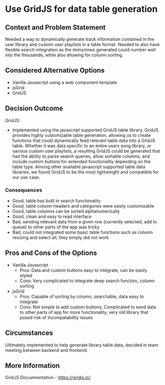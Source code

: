 # Use GridJS for data table generation

## Context and Problem Statement

Needed a way to dynamically generate track information contained in the user library and custom user playlists in a table format. Needed to also have flexible search integration as the items/rows generated could number well into the thousands, while also allowing for column sorting.

## Considered Alternative Options

- Vanilla Javascript using a web component template
- jsGrid
- GridJS
  
## Decision Outcome

GridJS:
- Implemented using the javascript supported GridJS table library. GridJS provides highly customizable table generation, allowing us to create functions that could dynamically feed relevant table data into a GridJS table. Whether it was data specific to an entire users song library, or various custom user playlists, a resulting GridJS could be generated that had the ability to parse search queries, allow sortable columns, and include custom buttons for extended functionality depending on the table type. Among other available javascript supported table data libraries, we found GridJS to be the most lightweight and compatible for our use case.

### Consequences

- Good, table has built in search functionality
- Good, table column headers and categories were easily customizable
- Good, table columns can be sorted alphanumerically
- Good, clean and easy to read interface
- Bad, sending relevant data from a given row (currently selected, add to queue) to other parts of the app was tricky
- Bad, could not integrated some basic table functions such as column resizing and select all, they simply did not work 

## Pros and Cons of the Options

- Vanilla Javascript
  - Pros: Data and custom buttons easy to integrate, can be easily styled
  - Cons: Very complicated to integrate deep search function, column sorting
- jsGrid
  - Pros: Capable of sorting by column, searchable, data easy to integrate
  - Cons: Not simple to add custom buttons, Complicated to send data to other parts of app for more functionality, very old library that posed risk of incompatability issues

## Circumstances

Ultimately implemented to help generate library table data, decided in team meeting between backend and frontend.

## More Information
GridJS Docuementation - <https://gridjs.io/>
